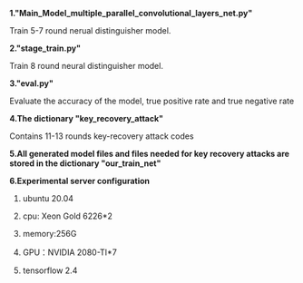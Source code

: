 **1."Main_Model_multiple_parallel_convolutional_layers_net.py"**

Train 5-7 round nerual distinguisher model.

**2."stage_train.py"**

Train 8 round neural distinguisher model.

**3."eval.py"**

Evaluate the accuracy of the model, true positive rate and true negative rate

**4.The dictionary "key_recovery_attack"**

Contains 11-13 rounds key-recovery attack codes

**5.All generated model files and files needed for key recovery attacks are stored in the dictionary "our_train_net"**

**6.Experimental server configuration**

1. ubuntu 20.04

2. cpu: Xeon Gold 6226*2

3. memory:256G

4. GPU：NVIDIA 2080-TI*7

5. tensorflow 2.4

   

